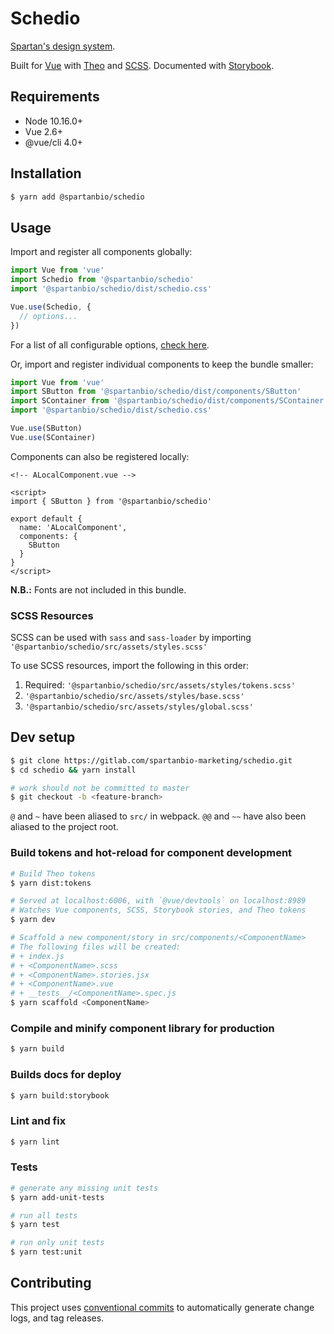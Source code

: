 # Schedio

[Spartan's design system](https://spartanbio-design.netlify.com).

Built for [Vue](https://vuejs.org) with [Theo](https://github.com/salesforce-ux/theo) and
[SCSS](https://sass-lang.com/). Documented with [Storybook](https://storybook.js.org).

## Requirements

- Node 10.16.0+
- Vue 2.6+
- @vue/cli 4.0+

## Installation

```bash
$ yarn add @spartanbio/schedio
```

## Usage

Import and register all components globally:

```js
import Vue from 'vue'
import Schedio from '@spartanbio/schedio'
import '@spartanbio/schedio/dist/schedio.css'

Vue.use(Schedio, {
  // options...
})
```

For a list of all configurable options, [check here](./src/utils/defaults.js).

Or, import and register individual components to keep the bundle smaller:

```js
import Vue from 'vue'
import SButton from '@spartanbio/schedio/dist/components/SButton'
import SContainer from '@spartanbio/schedio/dist/components/SContainer'
import '@spartanbio/schedio/dist/schedio.css'

Vue.use(SButton)
Vue.use(SContainer)
```

Components can also be registered locally:

```vue
<!-- ALocalComponent.vue -->

<script>
import { SButton } from '@spartanbio/schedio'

export default {
  name: 'ALocalComponent',
  components: {
    SButton
  }
}
</script>
```

**N.B.:** Fonts are not included in this bundle.

### SCSS Resources

SCSS can be used with `sass` and `sass-loader` by importing
`'@spartanbio/schedio/src/assets/styles.scss'`

To use SCSS resources, import the following in this order:

1. Required: `'@spartanbio/schedio/src/assets/styles/tokens.scss'`
1. `'@spartanbio/schedio/src/assets/styles/base.scss'`
1. `'@spartanbio/schedio/src/assets/styles/global.scss'`

## Dev setup

```bash
$ git clone https://gitlab.com/spartanbio-marketing/schedio.git
$ cd schedio && yarn install

# work should not be committed to master
$ git checkout -b <feature-branch>
```

`@` and `~` have been aliased to `src/` in webpack. `@@` and `~~` have also been aliased to the
project root.

### Build tokens and hot-reload for component development

```bash
# Build Theo tokens
$ yarn dist:tokens

# Served at localhost:6006, with `@vue/devtools` on localhost:8989
# Watches Vue components, SCSS, Storybook stories, and Theo tokens
$ yarn dev

# Scaffold a new component/story in src/components/<ComponentName>
# The following files will be created:
# + index.js
# + <ComponentName>.scss
# + <ComponentName>.stories.jsx
# + <ComponentName>.vue
# + __tests__/<ComponentName>.spec.js
$ yarn scaffold <ComponentName>
```

### Compile and minify component library for production

```bash
$ yarn build
```

### Builds docs for deploy

```bash
$ yarn build:storybook
```

### Lint and fix

```bash
$ yarn lint
```

### Tests

```bash
# generate any missing unit tests
$ yarn add-unit-tests

# run all tests
$ yarn test

# run only unit tests
$ yarn test:unit
```

## Contributing

This project uses [conventional commits](https://conventionalcommits.org/) to automatically generate
change logs, and tag releases.
